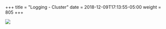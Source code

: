 +++
title = "Logging - Cluster"
date = 2018-12-09T17:13:55-05:00
weight = 805
+++

![](/intro-k8s/images/kubernetes/logging-with-streaming-sidecar.png)
 

